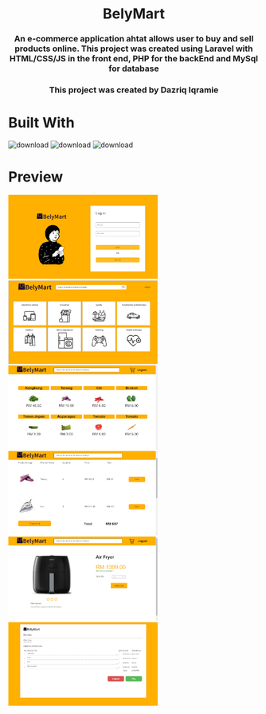 <!-- PROJECT Tittle and description -->
<div align="center">
 <h1 align="center">BelyMart
</h1>
  <h3 align="center">An e-commerce application ahtat allows user to buy and sell products online. This project was created using Laravel with HTML/CSS/JS in the front end, PHP for the backEnd and MySql for database</h3>
      <h3 align="center">This project was created by Dazriq Iqramie</h3>
</div>

# Built With
![download](https://user-images.githubusercontent.com/51942747/213989462-17d96746-f712-41d7-827c-29d9b15b1c7d.png)
![download](https://user-images.githubusercontent.com/51942747/213989396-2eae387c-29ff-426d-82a1-fe1b2148bf2d.png)
![download](https://user-images.githubusercontent.com/51942747/213989362-ff00913c-67f8-4188-bbcd-0e71acd699d9.png)






# Preview 
<div>
 <img width="300" alt="login" src="screenshots/login.png">
 <img width="300" alt="home" src="screenshots/homepage.png">
 <img width="300" alt="item" src="screenshots/item.png">
 <img width="300" alt="search" src="screenshots/search.png">
 <img width="300" alt="viewItem" src="screenshots/viewItem.png">
  <img width="300" alt="learn" src="screenshots/receipt.png">
</div>
